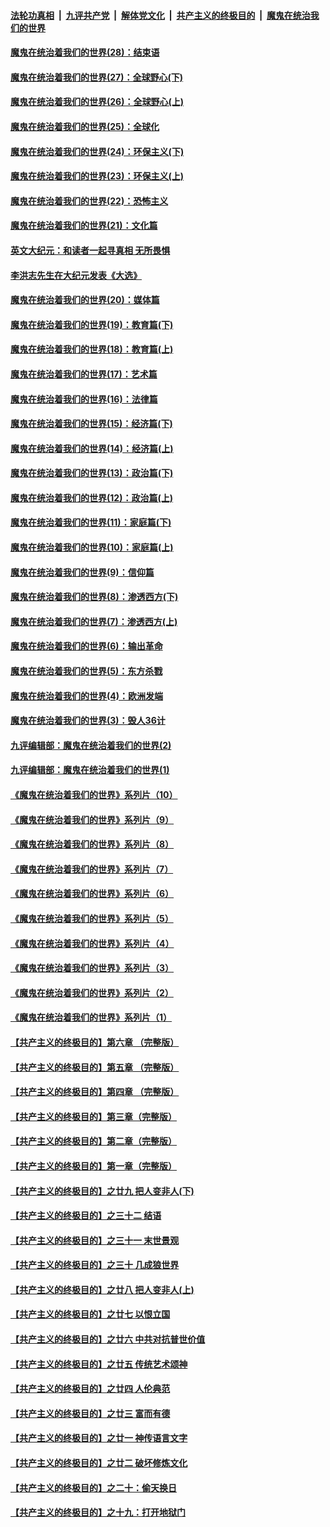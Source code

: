 

####  [法轮功真相](../../../../basic/blob/master/README.md?t=03041731) &nbsp;|&nbsp; [九评共产党](../../../../9ping.md/blob/master/README.md?t=03041731) &nbsp;|&nbsp; [解体党文化](../../../../jtdwh.md/blob/master/README.md?t=03041731)  &nbsp;|&nbsp; [共产主义的终极目的](../../../../gczydzjmd.md/blob/master/README.md?t=03041731) &nbsp;|&nbsp; [魔鬼在统治我们的世界](../../../../mgztzwmdsj.md/blob/master/README.md?t=03041731) 

#### [魔鬼在统治着我们的世界(28)：结束语](../pages/nsc422/n10936246.md?t=03041731) 

#### [魔鬼在统治着我们的世界(27)：全球野心(下)](../pages/nsc422/n10928319.md?t=03041731) 

#### [魔鬼在统治着我们的世界(26)：全球野心(上)](../pages/nsc422/n10900318.md?t=03041731) 

#### [魔鬼在统治着我们的世界(25)：全球化](../pages/nsc422/n10788205.md?t=03041731) 

#### [魔鬼在统治着我们的世界(24)：环保主义(下)](../pages/nsc422/n10695307.md?t=03041731) 

#### [魔鬼在统治着我们的世界(23)：环保主义(上)](../pages/nsc422/n10688613.md?t=03041731) 

#### [魔鬼在统治着我们的世界(22)：恐怖主义](../pages/nsc422/n10614727.md?t=03041731) 

#### [魔鬼在统治着我们的世界(21)：文化篇](../pages/nsc422/n10597706.md?t=03041731) 

#### [英文大纪元：和读者一起寻真相 无所畏惧](../pages/nsc422/n12542027.md?t=03041731) 

#### [李洪志先生在大纪元发表《大选》](../pages/nsc422/n12534746.md?t=03041731) 

#### [魔鬼在统治着我们的世界(20)：媒体篇](../pages/nsc422/n10586579.md?t=03041731) 

#### [魔鬼在统治着我们的世界(19)：教育篇(下)](../pages/nsc422/n10564808.md?t=03041731) 

#### [魔鬼在统治着我们的世界(18)：教育篇(上)](../pages/nsc422/n10526970.md?t=03041731) 

#### [魔鬼在统治着我们的世界(17)：艺术篇](../pages/nsc422/n10499093.md?t=03041731) 

#### [魔鬼在统治着我们的世界(16)：法律篇](../pages/nsc422/n10485969.md?t=03041731) 

#### [魔鬼在统治着我们的世界(15)：经济篇(下)](../pages/nsc422/n10469975.md?t=03041731) 

#### [魔鬼在统治着我们的世界(14)：经济篇(上)](../pages/nsc422/n10457370.md?t=03041731) 

#### [魔鬼在统治着我们的世界(13)：政治篇(下)](../pages/nsc422/n10448270.md?t=03041731) 

#### [魔鬼在统治着我们的世界(12)：政治篇(上)](../pages/nsc422/n10444576.md?t=03041731) 

#### [魔鬼在统治着我们的世界(11)：家庭篇(下)](../pages/nsc422/n10440961.md?t=03041731) 

#### [魔鬼在统治着我们的世界(10)：家庭篇(上)](../pages/nsc422/n10435448.md?t=03041731) 

#### [魔鬼在统治着我们的世界(9)：信仰篇](../pages/nsc422/n10432159.md?t=03041731) 

#### [魔鬼在统治着我们的世界(8)：渗透西方(下)](../pages/nsc422/n10429603.md?t=03041731) 

#### [魔鬼在统治着我们的世界(7)：渗透西方(上)](../pages/nsc422/n10426013.md?t=03041731) 

#### [魔鬼在统治着我们的世界(6)：输出革命](../pages/nsc422/n10421536.md?t=03041731) 

#### [魔鬼在统治着我们的世界(5)：东方杀戮](../pages/nsc422/n10417707.md?t=03041731) 

#### [魔鬼在统治着我们的世界(4)：欧洲发端](../pages/nsc422/n10414890.md?t=03041731) 

#### [魔鬼在统治着我们的世界(3)：毁人36计](../pages/nsc422/n10411583.md?t=03041731) 

#### [九评编辑部：魔鬼在统治着我们的世界(2)](../pages/nsc422/n10410036.md?t=03041731) 

#### [九评编辑部：魔鬼在统治着我们的世界(1)](../pages/nsc422/n10406825.md?t=03041731) 

#### [《魔鬼在统治着我们的世界》系列片（10）](../pages/nsc422/n12292670.md?t=03041731) 

#### [《魔鬼在统治着我们的世界》系列片（9）](../pages/nsc422/n12290859.md?t=03041731) 

#### [《魔鬼在统治着我们的世界》系列片（8）](../pages/nsc422/n12287445.md?t=03041731) 

#### [《魔鬼在统治着我们的世界》系列片（7）](../pages/nsc422/n12283425.md?t=03041731) 

#### [《魔鬼在统治着我们的世界》系列片（6）](../pages/nsc422/n12282314.md?t=03041731) 

#### [《魔鬼在统治着我们的世界》系列片（5）](../pages/nsc422/n12281419.md?t=03041731) 

#### [《魔鬼在统治着我们的世界》系列片（4）](../pages/nsc422/n12274024.md?t=03041731) 

#### [《魔鬼在统治着我们的世界》系列片（3）](../pages/nsc422/n12271322.md?t=03041731) 

#### [《魔鬼在统治着我们的世界》系列片（2）](../pages/nsc422/n12269049.md?t=03041731) 

#### [《魔鬼在统治着我们的世界》系列片（1）](../pages/nsc422/n12267575.md?t=03041731) 

#### [【共产主义的终极目的】第六章 （完整版）](../pages/nsc422/n11428913.md?t=03041731) 

#### [【共产主义的终极目的】第五章 （完整版）](../pages/nsc422/n11428912.md?t=03041731) 

#### [【共产主义的终极目的】第四章 （完整版）](../pages/nsc422/n11428907.md?t=03041731) 

#### [【共产主义的终极目的】第三章（完整版）](../pages/nsc422/n11428848.md?t=03041731) 

#### [【共产主义的终极目的】第二章（完整版）](../pages/nsc422/n11428831.md?t=03041731) 

#### [【共产主义的终极目的】第一章（完整版）](../pages/nsc422/n11417651.md?t=03041731) 

#### [【共产主义的终极目的】之廿九 把人变非人(下)](../pages/nsc422/n11344140.md?t=03041731) 

#### [【共产主义的终极目的】之三十二 结语](../pages/nsc422/n11360535.md?t=03041731) 

#### [【共产主义的终极目的】之三十一 末世景观](../pages/nsc422/n11351129.md?t=03041731) 

#### [【共产主义的终极目的】之三十 几成狼世界](../pages/nsc422/n11348280.md?t=03041731) 

#### [【共产主义的终极目的】之廿八 把人变非人(上)](../pages/nsc422/n11340492.md?t=03041731) 

#### [【共产主义的终极目的】之廿七 以恨立国](../pages/nsc422/n11336944.md?t=03041731) 

#### [【共产主义的终极目的】之廿六 中共对抗普世价值](../pages/nsc422/n11324785.md?t=03041731) 

#### [【共产主义的终极目的】之廿五 传统艺术颂神](../pages/nsc422/n11296396.md?t=03041731) 

#### [【共产主义的终极目的】之廿四 人伦典范](../pages/nsc422/n11296397.md?t=03041731) 

#### [【共产主义的终极目的】之廿三 富而有德](../pages/nsc422/n11283598.md?t=03041731) 

#### [【共产主义的终极目的】之廿一 神传语言文字](../pages/nsc422/n11263265.md?t=03041731) 

#### [【共产主义的终极目的】之廿二 破坏修炼文化](../pages/nsc422/n11245728.md?t=03041731) 

#### [【共产主义的终极目的】之二十：偷天换日](../pages/nsc422/n11238846.md?t=03041731) 

#### [【共产主义的终极目的】之十九：打开地狱门](../pages/nsc422/n11206376.md?t=03041731) 

